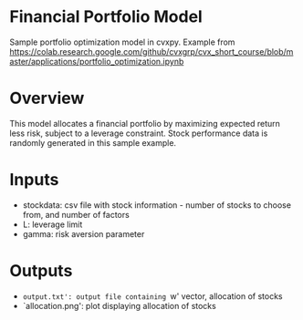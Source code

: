 # Financial Portfolio Model
Sample portfolio optimization model in cvxpy. Example from https://colab.research.google.com/github/cvxgrp/cvx_short_course/blob/master/applications/portfolio_optimization.ipynb

# Overview

This model allocates a financial portfolio by maximizing expected return less risk, subject to a leverage constraint. Stock performance data is randomly generated in this sample example.

# Inputs

* stockdata: csv file with stock information - number of stocks to choose from, and number of factors
* L: leverage limit
* gamma: risk aversion parameter


# Outputs

* `output.txt': output file containing `w' vector, allocation of stocks
* `allocation.png': plot displaying allocation of stocks
